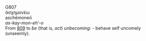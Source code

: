<body>
  <p>G807<br>  ἀσχημονέω  <br> aschēmoneō  <br><i>as-kay-mon-eh‘-o </i><br>From <a href="g0809.htm">809</a>  to <i>be</i> (that is, <i>act</i>) <i>unbecoming:</i> - behave self uncomely (unseemly).<br></p>
 </body>